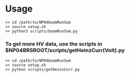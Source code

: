 # Usage
```
>> cd /path/to/NP04beamRunSum
>> source setup.sh
>> python3 scripts/beamRunSum.py
```

### To get more HV data, use the scripts in $NP04BRSROOT/scripts/getHeinzCurr(Volt).py

```
>> cd /path/to/NP04beamRunSum
>> source setup.sh
>> python scripts/getHeinzCurr.py
```

